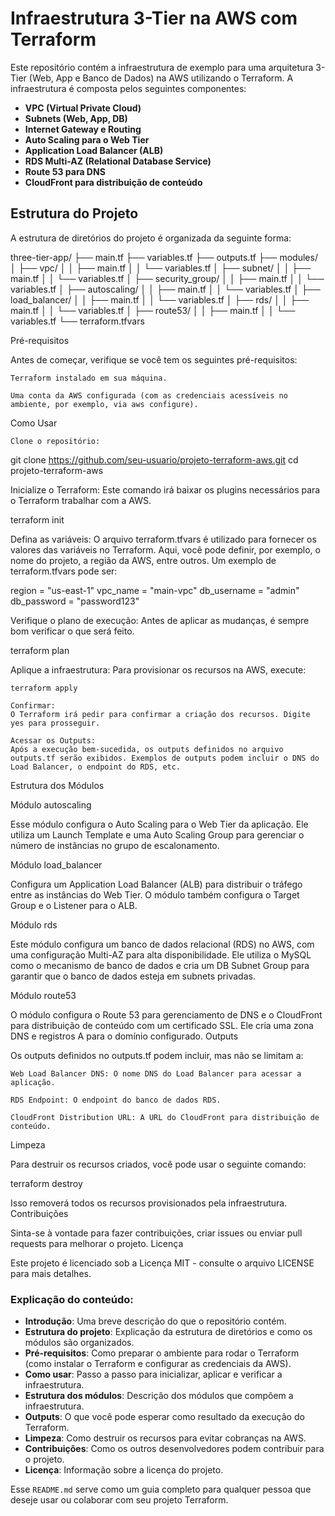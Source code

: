 # Infraestrutura 3-Tier na AWS com Terraform

Este repositório contém a infraestrutura de exemplo para uma arquitetura 3-Tier (Web, App e Banco de Dados) na AWS utilizando o Terraform. A infraestrutura é composta pelos seguintes componentes:

- **VPC (Virtual Private Cloud)**
- **Subnets (Web, App, DB)**
- **Internet Gateway e Routing**
- **Auto Scaling para o Web Tier**
- **Application Load Balancer (ALB)**
- **RDS Multi-AZ (Relational Database Service)**
- **Route 53 para DNS**
- **CloudFront para distribuição de conteúdo**

## Estrutura do Projeto

A estrutura de diretórios do projeto é organizada da seguinte forma:


three-tier-app/
├── main.tf
├── variables.tf
├── outputs.tf
├── modules/
│   ├── vpc/
│   │   ├── main.tf
│   │   └── variables.tf
│   ├── subnet/
│   │   ├── main.tf
│   │   └── variables.tf
│   ├── security_group/
│   │   ├── main.tf
│   │   └── variables.tf
│   ├── autoscaling/
│   │   ├── main.tf
│   │   └── variables.tf
│   ├── load_balancer/
│   │   ├── main.tf
│   │   └── variables.tf
│   ├── rds/
│   │   ├── main.tf
│   │   └── variables.tf
│   ├── route53/
│   │   ├── main.tf
│   │   └── variables.tf
└── terraform.tfvars

Pré-requisitos

Antes de começar, verifique se você tem os seguintes pré-requisitos:

    Terraform instalado em sua máquina.

    Uma conta da AWS configurada (com as credenciais acessíveis no ambiente, por exemplo, via aws configure).


Como Usar

    Clone o repositório:

git clone https://github.com/seu-usuario/projeto-terraform-aws.git
cd projeto-terraform-aws

Inicialize o Terraform:
Este comando irá baixar os plugins necessários para o Terraform trabalhar com a AWS.

terraform init

Defina as variáveis:
O arquivo terraform.tfvars é utilizado para fornecer os valores das variáveis no Terraform. Aqui, você pode definir, por exemplo, o nome do projeto, a região da AWS, entre outros. Um exemplo de terraform.tfvars pode ser:

region = "us-east-1"
vpc_name = "main-vpc"
db_username = "admin"
db_password = "password123"

Verifique o plano de execução:
Antes de aplicar as mudanças, é sempre bom verificar o que será feito.

terraform plan

Aplique a infraestrutura:
Para provisionar os recursos na AWS, execute:

    terraform apply

    Confirmar:
    O Terraform irá pedir para confirmar a criação dos recursos. Digite yes para prosseguir.

    Acessar os Outputs:
    Após a execução bem-sucedida, os outputs definidos no arquivo outputs.tf serão exibidos. Exemplos de outputs podem incluir o DNS do Load Balancer, o endpoint do RDS, etc.

Estrutura dos Módulos

Módulo autoscaling

Esse módulo configura o Auto Scaling para o Web Tier da aplicação. Ele utiliza um Launch Template e uma Auto Scaling Group para gerenciar o número de instâncias no grupo de escalonamento.

Módulo load_balancer

Configura um Application Load Balancer (ALB) para distribuir o tráfego entre as instâncias do Web Tier. O módulo também configura o Target Group e o Listener para o ALB.

Módulo rds

Este módulo configura um banco de dados relacional (RDS) no AWS, com uma configuração Multi-AZ para alta disponibilidade. Ele utiliza o MySQL como o mecanismo de banco de dados e cria um DB Subnet Group para garantir que o banco de dados esteja em subnets privadas.

Módulo route53

O módulo configura o Route 53 para gerenciamento de DNS e o CloudFront para distribuição de conteúdo com um certificado SSL. Ele cria uma zona DNS e registros A para o domínio configurado.
Outputs

Os outputs definidos no outputs.tf podem incluir, mas não se limitam a:

    Web Load Balancer DNS: O nome DNS do Load Balancer para acessar a aplicação.

    RDS Endpoint: O endpoint do banco de dados RDS.

    CloudFront Distribution URL: A URL do CloudFront para distribuição de conteúdo.

Limpeza

Para destruir os recursos criados, você pode usar o seguinte comando:

terraform destroy

Isso removerá todos os recursos provisionados pela infraestrutura.
Contribuições

Sinta-se à vontade para fazer contribuições, criar issues ou enviar pull requests para melhorar o projeto.
Licença

Este projeto é licenciado sob a Licença MIT - consulte o arquivo LICENSE para mais detalhes.


### Explicação do conteúdo:

- **Introdução**: Uma breve descrição do que o repositório contém.
- **Estrutura do projeto**: Explicação da estrutura de diretórios e como os módulos são organizados.
- **Pré-requisitos**: Como preparar o ambiente para rodar o Terraform (como instalar o Terraform e configurar as credenciais da AWS).
- **Como usar**: Passo a passo para inicializar, aplicar e verificar a infraestrutura.
- **Estrutura dos módulos**: Descrição dos módulos que compõem a infraestrutura.
- **Outputs**: O que você pode esperar como resultado da execução do Terraform.
- **Limpeza**: Como destruir os recursos para evitar cobranças na AWS.
- **Contribuições**: Como os outros desenvolvedores podem contribuir para o projeto.
- **Licença**: Informação sobre a licença do projeto.

Esse `README.md` serve como um guia completo para qualquer pessoa que deseje usar ou colaborar com seu projeto Terraform.


